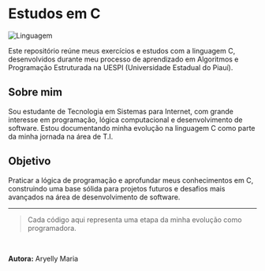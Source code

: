 # Estudos em C

![Linguagem](https://img.shields.io/badge/Linguagem-C-blue)

Este repositório reúne meus exercícios e estudos com a linguagem C, desenvolvidos durante meu processo de aprendizado em Algoritmos e Programação Estruturada na UESPI (Universidade Estadual do Piauí).

## Sobre mim

Sou estudante de Tecnologia em Sistemas para Internet, com grande interesse em programação, lógica computacional e desenvolvimento de software. Estou documentando minha evolução na linguagem C como parte da minha jornada na área de T.I.

## Objetivo

Praticar a lógica de programação e aprofundar meus conhecimentos em C, construindo uma base sólida para projetos futuros e desafios mais avançados na área de desenvolvimento de software.

---

> Cada código aqui representa uma etapa da minha evolução como programadora.

<br>

**Autora:** Aryelly Maria
